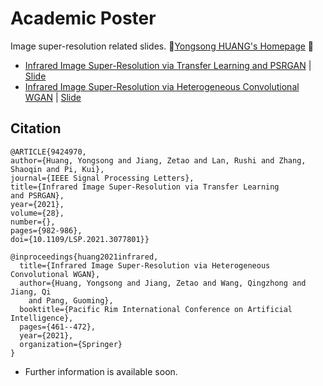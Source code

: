 # Academic Poster 
  Image super-resolution related slides. :bell:[Yongsong HUANG's Homepage](https://hyongsong.work/) :pushpin:
  * [Infrared Image Super-Resolution via Transfer Learning and PSRGAN](https://ieeexplore.ieee.org/abstract/document/9424970 "https://ieeexplore.ieee.org/abstract/document/9424970")
    | [Slide](https://github.com/yongsongH/academic_poster/blob/main/PSRGAN_Presentations.pdf)
  * [Infrared Image Super-Resolution via Heterogeneous Convolutional WGAN](https://link.springer.com/chapter/10.1007/978-3-030-89363-7_35"https://link.springer.com/chapter/10.1007/978-3-030-89363-7_35")
    | [Slide](https://github.com/yongsongH/academic_poster/blob/main/PRICAI_Oral_1110.pdf)
    
  ## Citation

```
@ARTICLE{9424970, 
author={Huang, Yongsong and Jiang, Zetao and Lan, Rushi and Zhang, 
Shaoqin and Pi, Kui}, 
journal={IEEE Signal Processing Letters}, 
title={Infrared Image Super-Resolution via Transfer Learning 
and PSRGAN}, 
year={2021}, 
volume={28}, 
number={}, 
pages={982-986}, 
doi={10.1109/LSP.2021.3077801}}
```

```
@inproceedings{huang2021infrared,
  title={Infrared Image Super-Resolution via Heterogeneous Convolutional WGAN},
  author={Huang, Yongsong and Jiang, Zetao and Wang, Qingzhong and Jiang, Qi 
	and Pang, Guoming},
  booktitle={Pacific Rim International Conference on Artificial Intelligence},
  pages={461--472},
  year={2021},
  organization={Springer}
}
```

  * Further information is available soon.
